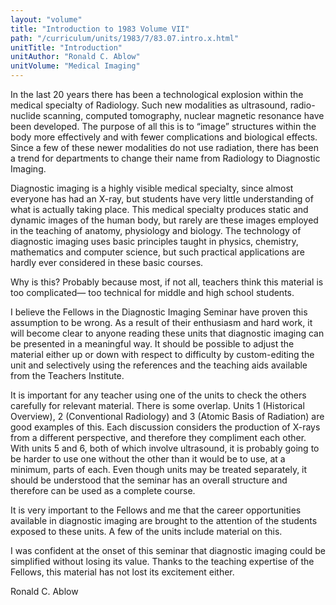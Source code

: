 ```yaml
---
layout: "volume"
title: "Introduction to 1983 Volume VII"
path: "/curriculum/units/1983/7/83.07.intro.x.html"
unitTitle: "Introduction"
unitAuthor: "Ronald C. Ablow"
unitVolume: "Medical Imaging"
---
```

<body>
 <p>
  In the last 20 years there has been a technological explosion within the medical specialty of Radiology. Such new modalities as ultrasound, radio-nuclide scanning, computed tomography, nuclear magnetic resonance have been developed. The purpose of all this is to “image” structures within the body more effectively and with fewer complications and biological effects. Since a few of these newer modalities do not use radiation, there has been a trend for departments to change their name from Radiology to Diagnostic Imaging.
 </p>
 <p>
  Diagnostic imaging is a highly visible medical specialty, since almost everyone has had an X-ray, but students have very little understanding of what is actually taking place. This medical specialty produces static and dynamic images of the human body, but rarely are these images employed in the teaching of anatomy, physiology and biology. The technology of diagnostic imaging uses basic principles taught in physics, chemistry, mathematics and computer science, but such practical applications are hardly ever considered in these basic courses.
 </p>
 <p>
  Why is this? Probably because most, if not all, teachers think this material is too complicated— too technical for middle and high school students.
 </p>
 <p>
  I believe the Fellows in the Diagnostic Imaging Seminar have proven this assumption to be wrong. As a result of their enthusiasm and hard work, it will become clear to anyone reading these units that diagnostic imaging can be presented in a meaningful way. It should be possible to adjust the material either up or down with respect to difficulty by custom-editing the unit and selectively using the references and the teaching aids available from the Teachers Institute.
 </p>
 <p>
  It is important for any teacher using one of the units to check the others carefully for relevant material. There is some overlap. Units 1 (Historical Overview), 2 (Conventional Radiology) and 3 (Atomic Basis of Radiation) are good examples of this. Each discussion considers the production of X-rays from a different perspective, and therefore they compliment each other. With units 5 and 6, both of which involve ultrasound, it is probably going to be harder to use one without the other than it would be to use, at a minimum, parts of each. Even though units may be treated separately, it should be understood that the seminar has an overall structure and therefore can be used as a complete course.
 </p>
 <p>
  It is very important to the Fellows and me that the career opportunities available in diagnostic imaging are brought to the attention of the students exposed to these units. A few of the units include material on this.
 </p>
 <p>
  I was confident at the onset of this seminar that diagnostic imaging could be simplified without losing its value. Thanks to the teaching expertise of the Fellows, this material has not lost its excitement either.
 </p>
 <p>
  Ronald C. Ablow
 </p>

</body>